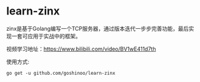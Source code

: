 # learn-zinx
zinx是基于Golang编写一个TCP服务器，通过版本迭代一步步完善功能，最后实现一套可应用于实战中的框架。

视频学习地址：https://www.bilibili.com/video/BV1wE411d7th

使用方式:
```
go get -u github.com/goshinoo/learn-zinx
```
